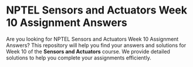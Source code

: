 # NPTEL Sensors and Actuators Week 10 Assignment Answers

Are you looking for NPTEL Sensors and Actuators Week 10 Assignment Answers? This repository will help you find your answers and solutions for Week 10 of the **Sensors and Actuators** course. We provide detailed solutions to help you complete your assignments efficiently.